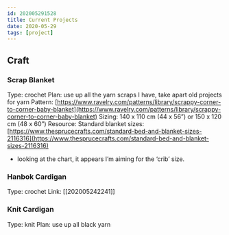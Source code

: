 ```yaml
---
id: 202005291528
title: Current Projects
date: 2020-05-29
tags: [project]
---
```


## Craft
### Scrap Blanket
Type: crochet
Plan: use up all the yarn scraps I have, take apart old projects for yarn
Pattern: [https://www.ravelry.com/patterns/library/scrappy-corner-to-corner-baby-blanket](https://www.ravelry.com/patterns/library/scrappy-corner-to-corner-baby-blanket)
Sizing: 140 x 110 cm (44 x 56”) or 150 x 120 cm (48 x 60”)
Resource: Standard blanket sizes: [https://www.thesprucecrafts.com/standard-bed-and-blanket-sizes-2116316](https://www.thesprucecrafts.com/standard-bed-and-blanket-sizes-2116316)
- looking at the chart, it appears I’m aiming for the ‘crib’ size.

### Hanbok Cardigan
Type: crochet
Link: [[202005242241]]

### Knit Cardigan
Type: knit
Plan: use up all black yarn



